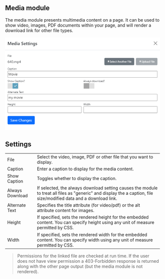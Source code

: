 ## Media module
The media module presents multimedia content on a page.  It can be used to show video, images, PDF documents within your page, and will render a download link for other file types.

![Settings](Media.png)

## Settings
|                   |                                                                                      |
|-------------------|--------------------------------------------------------------------------------------|
| File              | Select the video, image, PDF or other file that you want to display.  |
| Caption           | Enter a caption to display for the media content.   |
| Show Caption      | Toggles whether to display the caption. |
| Always Download   | If selected, the always download setting causes the module to treat all files as "generic" and display the a caption, file size/modified data and a download link. |
| Alternate Text    | Specifies the title attribute (for video/pdf) or the alt attribute content for images.  |
| Height            | If specified, sets the rendered height for the embedded content.  You can specify height using any unit of measure permitted by CSS.  |
| Width             | If specified, sets the rendered width for the embedded content.  You can specify width using any unit of measure permitted by CSS.  |

> Permissions for the linked file are checked at run time.  If the user does not have view permission a 403-Forbidden response is returned along with the other page output (but the media module is not rendered).